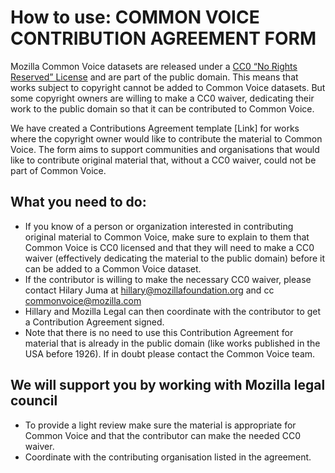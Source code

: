 # How to use: COMMON VOICE CONTRIBUTION AGREEMENT FORM 

Mozilla Common Voice datasets are released under a [CC0 “No Rights Reserved” License](https://creativecommons.org/share-your-work/public-domain/cc0/) and are part of the public domain. 
This means that works subject to copyright cannot be added to Common Voice datasets. 
But some copyright owners are willing to make a CC0 waiver, dedicating their work to the public domain so that it can be contributed to Common Voice.

We have created a Contributions Agreement template [Link] for works where the copyright owner would like to contribute the material to Common Voice. 
The form aims to support communities and organisations that would like to contribute original material that, without a CC0 waiver, could not be part of Common Voice.

## What you need to do:

* If you know of a person or organization interested in contributing original material to Common Voice, make sure to explain to them that Common Voice is CC0 licensed and that they will need to make a CC0 waiver (effectively dedicating the material to the public domain) before it can be added to a Common Voice dataset.
* If the contributor is willing to make the necessary CC0 waiver, please contact Hilary Juma  at hillary@mozillafoundation.org and cc commonvoice@mozilla.com 
* Hillary and Mozilla Legal can then coordinate with the contributor to get a Contribution Agreement signed.
* Note that there is no need to use this Contribution Agreement for material that is already in the public domain (like works published in the USA before 1926). If in doubt please contact the Common Voice team.

## We will support you by working with Mozilla legal council

* To provide a light review make sure the material is appropriate for Common Voice and that the contributor can make the needed CC0 waiver.
* Coordinate with the contributing organisation listed in the agreement.

